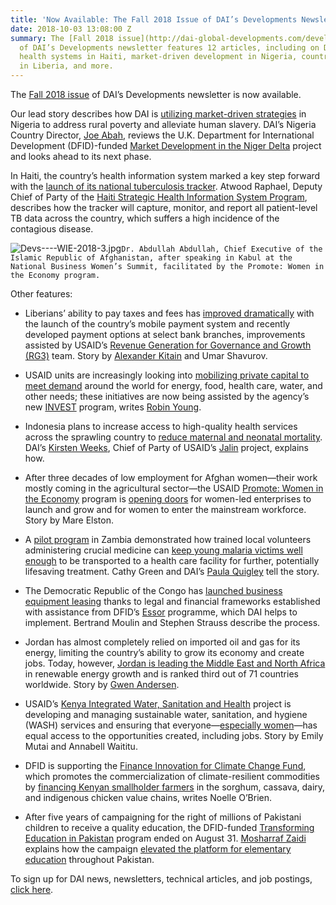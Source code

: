 ```yaml
---
title: 'Now Available: The Fall 2018 Issue of DAI’s Developments Newsletter'
date: 2018-10-03 13:08:00 Z
summary: The [Fall 2018 issue](http://dai-global-developments.com/developments/fall-2018/)
  of DAI’s Developments newsletter features 12 articles, including on DAI's work on
  health systems in Haiti, market-driven development in Nigeria, country self-reliance
  in Liberia, and more.
---
```


The [Fall 2018 issue](http://dai-global-developments.com/developments/fall-2018/) of DAI’s Developments newsletter is now available.

Our lead story describes how DAI is [utilizing market-driven strategies](http://dai-global-developments.com/articles/using-market-driven-strategies-to-reduce-poverty-and-human-trafficking-in-nigeria/) in Nigeria to address rural poverty and alleviate human slavery. DAI’s Nigeria Country Director, [Joe Abah](https://www.dai.com/who-we-are/our-team/joe-abah), reviews the U.K. Department for International Development (DFID)-funded [Market Development in the Niger Delta](https://www.dai.com/our-work/projects/nigeria-market-development-programme-made) project and looks ahead to its next phase.

In Haiti, the country’s health information system marked a key step forward with the [launch of its national tuberculosis tracker](http://dai-global-developments.com/articles/health-system-in-haiti-takes-key-step-by-launching-national-tuberculosis-tracker/). Atwood Raphael, Deputy Chief of Party of the [Haiti Strategic Health Information System Program](https://www.dai.com/our-work/projects/haiti-strategic-health-information-system-his-program), describes how the tracker will capture, monitor, and report all patient-level TB data across the country, which suffers a high incidence of the contagious disease.

![Devs----WIE-2018-3.jpg](/uploads/Devs----WIE-2018-3.jpg)`Dr. Abdullah Abdullah, Chief Executive of the Islamic Republic of Afghanistan, after speaking in Kabul at the National Business Women’s Summit, facilitated by the Promote: Women in the Economy program.`

Other features:

* Liberians’ ability to pay taxes and fees has [improved dramatically](http://dai-global-developments.com/articles/liberia-launches-mobile-tax-payments-opening-doors-to-increased-revenue-for-domestic-development/) with the launch of the country’s mobile payment system and recently developed payment options at select bank branches, improvements assisted by USAID’s [Revenue Generation for Governance and Growth (RG3)](https://www.dai.com/our-work/projects/liberia-revenue-generation-governance-and-growth-rg3) team. Story by [Alexander Kitain](https://www.dai.com/who-we-are/our-team/alexander-kitain) and Umar Shavurov.
* USAID units are increasingly looking into [mobilizing private capital to meet demand](http://dai-global-developments.com/articles/demand-for-private-capital-draws-usaid-units-to-invest-program/) around the world for energy, food, health care, water, and other needs; these initiatives are now being assisted by the agency’s new [INVEST](https://www.dai.com/our-work/projects/worldwide-the-invest-project) program, writes [Robin Young](https://www.dai.com/who-we-are/our-team/robin-young).
* Indonesia plans to increase access to high-quality health services across the sprawling country to [reduce maternal and neonatal mortality](http://dai-global-developments.com/articles/lets-work-together-to-improve-maternal-and-newborn-health/). DAI’s [Kirsten Weeks](https://www.dai.com/who-we-are/our-team/kirsten-weeks), Chief of Party of USAID’s [Jalin](https://www.dai.com/our-work/projects/indonesia-jalin) project, explains how.
* After three decades of low employment for Afghan women—their work mostly coming in the agricultural sector—the USAID [Promote: Women in the Economy](https://www.dai.com/our-work/projects/afghanistan-women-in-the-economy) program is [opening doors](http://dai-global-developments.com/articles/afghan-women-re-enter-the-economy-as-workers-business-owners/) for women-led enterprises to launch and grow and for women to enter the mainstream workforce. Story by Mare Elston.
* A [pilot program](https://www.dai.com/our-work/projects/zambia-mamaz-against-malaria) in Zambia demonstrated how trained local volunteers administering crucial medicine can [keep young malaria victims well enough](http://dai-global-developments.com/articles/zambia-pilot-shows-how-to-scale-relief-for-children-suffering-from-malaria/) to be transported to a health care facility for further, potentially lifesaving treatment. Cathy Green and DAI’s [Paula Quigley](https://www.dai.com/who-we-are/our-team/paula-quigley) tell the story.
* The Democratic Republic of the Congo has [launched business equipment leasing](http://dai-global-developments.com/articles/dfid-programme-establishes-business-equipment-leasing-in-sub-saharan-africas-largest-country/) thanks to legal and financial frameworks established with assistance from DFID’s [Essor](https://www.dai.com/our-work/projects/democratic-republic-of-the-congo-essor-for-an-environment-conducive-to-investment) programme, which DAI helps to implement. Bertrand Moulin and Stephen Strauss describe the process.
* Jordan has almost completely relied on imported oil and gas for its energy, limiting the country’s ability to grow its economy and create jobs. Today, however, [Jordan is leading the Middle East and North Africa](http://dai-global-developments.com/articles/jordan-embraces-renewables-to-fuel-its-economy/) in renewable energy growth and is ranked third out of 71 countries worldwide. Story by [Gwen Andersen](https://www.dai.com/who-we-are/our-team/gwen-andersen).
* USAID’s [Kenya Integrated Water, Sanitation and Health](https://www.dai.com/our-work/projects/kenya-integrated-water-sanitation-and-hygiene-project-kiwash) project is developing and managing sustainable water, sanitation, and hygiene (WASH) services and ensuring that everyone—[especially women](http://dai-global-developments.com/articles/placing-women-at-the-center-of-water-supply-management-in-kenya/)—has equal access to the opportunities created, including jobs. Story by Emily Mutai and Annabell Waititu.

* DFID is supporting the [Finance Innovation for Climate Change Fund](https://www.dai.com/news/dfid-project-trials-sorghum-insurance-to-support-climate-resilient-farming-in-kenya), which promotes the commercialization of climate-resilient commodities by [financing Kenyan smallholder farmers](http://dai-global-developments.com/articles/agriculture-finance-with-a-climate-lens-takes-off-in-kenya/) in the sorghum, cassava, dairy, and indigenous chicken value chains, writes Noelle O’Brien.

* After five years of campaigning for the right of millions of Pakistani children to receive a quality education, the DFID-funded [Transforming Education in Pakistan](https://www.dai.com/our-work/projects/pakistan-transforming-education-pakistan-tep) program ended on August 31. [Mosharraf Zaidi](https://www.dai.com/who-we-are/our-team/mosharraf-zaidi) explains how the campaign [elevated the platform for elementary education](http://dai-global-developments.com/articles/keep-up-the-fight/) throughout Pakistan.

To sign up for DAI news, newsletters, technical articles, and job postings, [click here](https://www.dai.com/sign-up).
